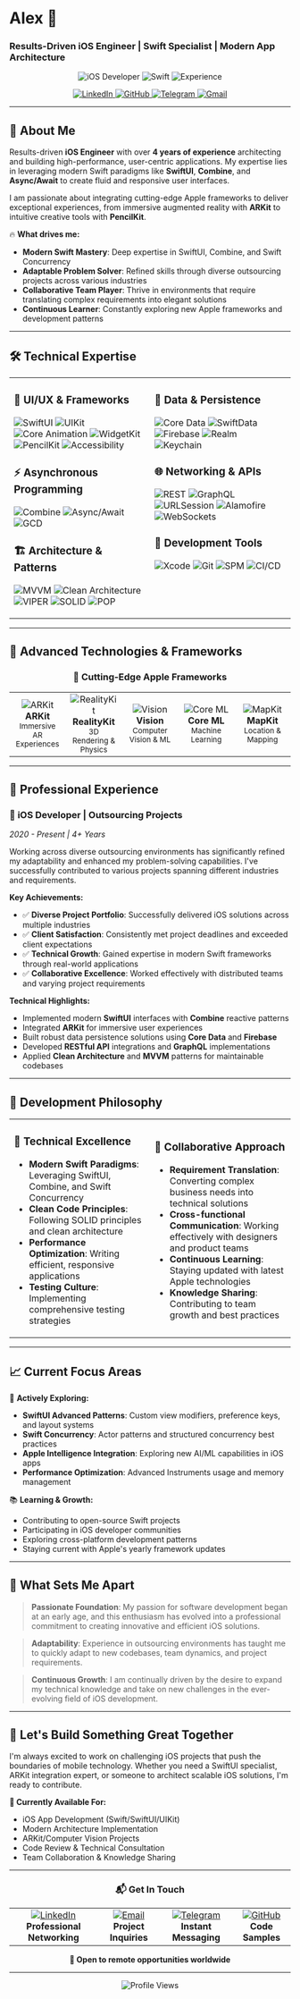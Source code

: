 # Alex 👋
### Results-Driven iOS Engineer | Swift Specialist | Modern App Architecture

<div align="center">
  
![iOS Developer](https://img.shields.io/badge/iOS%20Developer-4%2B%20Years-blue?style=for-the-badge&logo=apple&logoColor=white)
![Swift](https://img.shields.io/badge/Swift-Expert-orange?style=for-the-badge&logo=swift&logoColor=white)
![Experience](https://img.shields.io/badge/Outsourcing-Expert-green?style=for-the-badge&logo=handshake&logoColor=white)

<p>
  <a href="https://www.linkedin.com/in/slwl/" target="_blank">
    <img src="https://img.shields.io/badge/LinkedIn-0077B5?style=for-the-badge&logo=linkedin&logoColor=white" alt="LinkedIn"/>
  </a>
  <a href="https://github.com/Sleywill" target="_blank">
    <img src="https://img.shields.io/badge/GitHub-181717?style=for-the-badge&logo=github&logoColor=white" alt="GitHub"/>
  </a>
  <a href="https://t.me/Sleywil" target="_blank">
    <img src="https://img.shields.io/badge/Telegram-26A5E4?style=for-the-badge&logo=telegram&logoColor=white" alt="Telegram"/>
  </a>
  <a href="mailto:slwv.dev@gmail.com">
    <img src="https://img.shields.io/badge/Gmail-D14836?style=for-the-badge&logo=gmail&logoColor=white" alt="Gmail"/>
  </a>
</p>

</div>

---

## 🚀 About Me

Results-driven **iOS Engineer** with over **4 years of experience** architecting and building high-performance, user-centric applications. My expertise lies in leveraging modern Swift paradigms like **SwiftUI**, **Combine**, and **Async/Await** to create fluid and responsive user interfaces.

I am passionate about integrating cutting-edge Apple frameworks to deliver exceptional experiences, from immersive augmented reality with **ARKit** to intuitive creative tools with **PencilKit**.

🔥 **What drives me:**
- **Modern Swift Mastery**: Deep expertise in SwiftUI, Combine, and Swift Concurrency
- **Adaptable Problem Solver**: Refined skills through diverse outsourcing projects across various industries
- **Collaborative Team Player**: Thrive in environments that require translating complex requirements into elegant solutions
- **Continuous Learner**: Constantly exploring new Apple frameworks and development patterns

---

## 🛠️ Technical Expertise

<table>
<tr>
<td valign="top" width="50%">

### 📱 **UI/UX & Frameworks**
![SwiftUI](https://img.shields.io/badge/SwiftUI-Expert-000000?style=flat-square&logo=swift&logoColor=F05138)
![UIKit](https://img.shields.io/badge/UIKit-Expert-2196F3?style=flat-square)
![Core Animation](https://img.shields.io/badge/Core%20Animation-Advanced-9C27B0?style=flat-square)
![WidgetKit](https://img.shields.io/badge/WidgetKit-Proficient-4CAF50?style=flat-square)
![PencilKit](https://img.shields.io/badge/PencilKit-Proficient-795548?style=flat-square)
![Accessibility](https://img.shields.io/badge/A11y-Advanced-FF6B35?style=flat-square)

### ⚡ **Asynchronous Programming**
![Combine](https://img.shields.io/badge/Combine-Expert-FF6B35?style=flat-square)
![Async/Await](https://img.shields.io/badge/Swift%20Concurrency-Advanced-00BCD4?style=flat-square)
![GCD](https://img.shields.io/badge/Grand%20Central%20Dispatch-Advanced-607D8B?style=flat-square)

### 🏗️ **Architecture & Patterns**
![MVVM](https://img.shields.io/badge/MVVM-Expert-FF5722?style=flat-square)
![Clean Architecture](https://img.shields.io/badge/Clean%20Architecture-Advanced-9C27B0?style=flat-square)
![VIPER](https://img.shields.io/badge/VIPER-Proficient-4CAF50?style=flat-square)
![SOLID](https://img.shields.io/badge/SOLID%20Principles-Advanced-2196F3?style=flat-square)
![POP](https://img.shields.io/badge/Protocol%20Oriented-Advanced-FF9800?style=flat-square)

</td>
<td valign="top" width="50%">

### 💾 **Data & Persistence**
![Core Data](https://img.shields.io/badge/Core%20Data-Advanced-607D8B?style=flat-square)
![SwiftData](https://img.shields.io/badge/SwiftData-Proficient-FF6B35?style=flat-square)
![Firebase](https://img.shields.io/badge/Firebase-Advanced-FFCA28?style=flat-square&logo=firebase&logoColor=black)
![Realm](https://img.shields.io/badge/Realm-Proficient-39477F?style=flat-square&logo=realm)
![Keychain](https://img.shields.io/badge/Keychain%20Services-Advanced-000000?style=flat-square)

### 🌐 **Networking & APIs**
![REST](https://img.shields.io/badge/RESTful%20APIs-Expert-4CAF50?style=flat-square)
![GraphQL](https://img.shields.io/badge/GraphQL-Proficient-E10098?style=flat-square&logo=graphql)
![URLSession](https://img.shields.io/badge/URLSession-Expert-2196F3?style=flat-square)
![Alamofire](https://img.shields.io/badge/Alamofire-Advanced-FF5722?style=flat-square)
![WebSockets](https://img.shields.io/badge/WebSockets-Proficient-FF9800?style=flat-square)

### 🔧 **Development Tools**
![Xcode](https://img.shields.io/badge/Xcode-Expert-147EFB?style=flat-square&logo=xcode)
![Git](https://img.shields.io/badge/Git-Expert-F05032?style=flat-square&logo=git&logoColor=white)
![SPM](https://img.shields.io/badge/Swift%20Package%20Manager-Advanced-FA7343?style=flat-square)
![CI/CD](https://img.shields.io/badge/GitHub%20Actions-Proficient-2088FF?style=flat-square&logo=github-actions)

</td>
</tr>
</table>

---

## 🎯 Advanced Technologies & Frameworks

<div align="center">

### 🚀 **Cutting-Edge Apple Frameworks**

<table>
<tr>
<td align="center" width="20%">
<img src="https://img.shields.io/badge/ARKit-Advanced-FF9800?style=for-the-badge&logo=apple&logoColor=white" alt="ARKit"/><br/>
<strong>ARKit</strong><br/>
<small>Immersive AR Experiences</small>
</td>
<td align="center" width="20%">
<img src="https://img.shields.io/badge/RealityKit-Proficient-E91E63?style=for-the-badge&logo=apple&logoColor=white" alt="RealityKit"/><br/>
<strong>RealityKit</strong><br/>
<small>3D Rendering & Physics</small>
</td>
<td align="center" width="20%">
<img src="https://img.shields.io/badge/Vision-Advanced-00BCD4?style=for-the-badge&logo=apple&logoColor=white" alt="Vision"/><br/>
<strong>Vision</strong><br/>
<small>Computer Vision & ML</small>
</td>
<td align="center" width="20%">
<img src="https://img.shields.io/badge/Core%20ML-Proficient-4CAF50?style=for-the-badge&logo=apple&logoColor=white" alt="Core ML"/><br/>
<strong>Core ML</strong><br/>
<small>Machine Learning</small>
</td>
<td align="center" width="20%">
<img src="https://img.shields.io/badge/MapKit-Advanced-9C27B0?style=for-the-badge&logo=apple&logoColor=white" alt="MapKit"/><br/>
<strong>MapKit</strong><br/>
<small>Location & Mapping</small>
</td>
</tr>
</table>

</div>

---

## 💼 Professional Experience

### 🏢 **iOS Developer** | Outsourcing Projects
*2020 - Present | 4+ Years*

Working across diverse outsourcing environments has significantly refined my adaptability and enhanced my problem-solving capabilities. I've successfully contributed to various projects spanning different industries and requirements.

**Key Achievements:**
- ✅ **Diverse Project Portfolio**: Successfully delivered iOS solutions across multiple industries
- ✅ **Client Satisfaction**: Consistently met project deadlines and exceeded client expectations  
- ✅ **Technical Growth**: Gained expertise in modern Swift frameworks through real-world applications
- ✅ **Collaborative Excellence**: Worked effectively with distributed teams and varying project requirements

**Technical Highlights:**
- Implemented modern **SwiftUI** interfaces with **Combine** reactive patterns
- Integrated **ARKit** for immersive user experiences
- Built robust data persistence solutions using **Core Data** and **Firebase**
- Developed **RESTful API** integrations and **GraphQL** implementations
- Applied **Clean Architecture** and **MVVM** patterns for maintainable codebases

---

## 🎨 Development Philosophy

<table>
<tr>
<td width="50%">

### **🔧 Technical Excellence**
- **Modern Swift Paradigms**: Leveraging SwiftUI, Combine, and Swift Concurrency
- **Clean Code Principles**: Following SOLID principles and clean architecture
- **Performance Optimization**: Writing efficient, responsive applications
- **Testing Culture**: Implementing comprehensive testing strategies

</td>
<td width="50%">

### **🤝 Collaborative Approach**
- **Requirement Translation**: Converting complex business needs into technical solutions
- **Cross-functional Communication**: Working effectively with designers and product teams
- **Continuous Learning**: Staying updated with latest Apple technologies
- **Knowledge Sharing**: Contributing to team growth and best practices

</td>
</tr>
</table>

---

## 📈 Current Focus Areas

🎯 **Actively Exploring:**
- **SwiftUI Advanced Patterns**: Custom view modifiers, preference keys, and layout systems
- **Swift Concurrency**: Actor patterns and structured concurrency best practices  
- **Apple Intelligence Integration**: Exploring new AI/ML capabilities in iOS apps
- **Performance Optimization**: Advanced Instruments usage and memory management

📚 **Learning & Growth:**
- Contributing to open-source Swift projects
- Participating in iOS developer communities
- Exploring cross-platform development patterns
- Staying current with Apple's yearly framework updates

---

## 🌟 What Sets Me Apart

> **Passionate Foundation**: My passion for software development began at an early age, and this enthusiasm has evolved into a professional commitment to creating innovative and efficient iOS solutions.

> **Adaptability**: Experience in outsourcing environments has taught me to quickly adapt to new codebases, team dynamics, and project requirements.

> **Continuous Growth**: I am continually driven by the desire to expand my technical knowledge and take on new challenges in the ever-evolving field of iOS development.

---

## 🚀 Let's Build Something Great Together

I'm always excited to work on challenging iOS projects that push the boundaries of mobile technology. Whether you need a SwiftUI specialist, ARKit integration expert, or someone to architect scalable iOS solutions, I'm ready to contribute.

**🎯 Currently Available For:**
- iOS App Development (Swift/SwiftUI/UIKit)
- Modern Architecture Implementation  
- ARKit/Computer Vision Projects
- Code Review & Technical Consultation
- Team Collaboration & Knowledge Sharing

---

<div align="center">

### 📬 **Get In Touch**

<table>
<tr>
<td align="center">
<a href="https://www.linkedin.com/in/slwl/" target="_blank">
<img src="https://img.shields.io/badge/LinkedIn-Professional%20Profile-0077B5?style=for-the-badge&logo=linkedin&logoColor=white" alt="LinkedIn"/>
</a><br/>
<strong>Professional Networking</strong>
</td>
<td align="center">
<a href="mailto:slwv.dev@gmail.com">
<img src="https://img.shields.io/badge/Email-Direct%20Contact-D14836?style=for-the-badge&logo=gmail&logoColor=white" alt="Email"/>
</a><br/>
<strong>Project Inquiries</strong>
</td>
<td align="center">
<a href="https://t.me/Sleywil" target="_blank">
<img src="https://img.shields.io/badge/Telegram-Quick%20Chat-26A5E4?style=for-the-badge&logo=telegram&logoColor=white" alt="Telegram"/>
</a><br/>
<strong>Instant Messaging</strong>
</td>
<td align="center">
<a href="https://github.com/Sleywill" target="_blank">
<img src="https://img.shields.io/badge/GitHub-Code%20Portfolio-181717?style=for-the-badge&logo=github&logoColor=white" alt="GitHub"/>
</a><br/>
<strong>Code Samples</strong>
</td>
</tr>
</table>

**📍 Open to remote opportunities worldwide**

</div>

---

<div align="center">
  <img src="https://komarev.com/ghpvc/?username=sleywill&color=blue&style=for-the-badge" alt="Profile Views"/>
</div>
